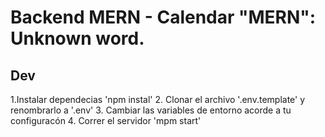 # Backend MERN - Calendar  "MERN": Unknown word.

## Dev

1.Instalar dependecias 'npm instal'
2. Clonar el archivo '.env.template' y renombrarlo a '.env'
3. Cambiar las variables de entorno acorde a tu configuracón
4. Correr el servidor 'mpm start'